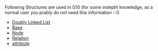 Following Structures are used in G10
(for some indepth knowledge, as a normal user you prably do not need this information :-))

- [Doubly Linked List](dll.md)
- [Base](base.md)
- [Node](node.md)
- [Relation](relation.md)
- [attribute](attribute.md)